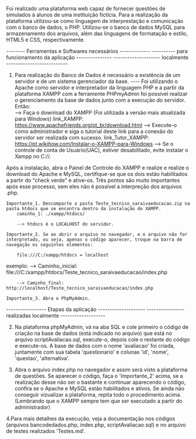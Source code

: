 

Foi realizado uma plataforma web capaz de fornecer questões de simulados à alunos de uma instituição fictícia. Para a realização da plataforma utilizou-se como linguagem de interprestação e comunicação com o banco de dados, o PHP. Utilizou-se o banco de dados MySQL para armazenamento dos arquivos, além das linguagens de formatação e estilo, HTML5 e CSS, respectivamente.

-------- Ferramentas e Softwares necessários -------------
---------- para funcionamento da aplicação ---------------
-------------------- localmente --------------------------

1. Para realização do Banco de Dados é necessário a existência de um servidor e de um sistema gerenciador da base.
---- Foi utilizando o Apache como servidor e interpretador da linguagem PHP e a partir da plataforma XAMPP com a ferramente PHPmyAdmin foi possível realizar o gerenciamento da base de dados junto com a execução do servidor. 
Então:  
	--> Faça o download do XAMPP (Foi utilizada a versão mais atualizada para Windows)
		link_XAMPP: https://www.apachefriends.org/pt_br/download.html
	--> Execute-o como administrador e siga o tutorial deste link para a conexão do servidor ser realizada com sucesso. 
		link_Tutor_XAMPP: https://pt.wikihow.com/Instalar-o-XAMPP-para-Windows
	--> Se o controle de conta de Usuário(UAC), estiver desabilitado, evite instalar o Xampp no C://.

Após a instalação, abra o Painel de Controle do XAMPP e realize e realize o download do Apache e MySQL, certifique-se que os dois estão habilitados a partir do "check verde" e ative-os. Três pontos são muito importantes após esse processo, sem eles não é possível a interpreção dos arquivos .php. 

	Importante_1. Descompacte a pasta Teste_tecnico_saraivaeducacao.zip na pasta htdocs que se encontra dentro da instalação do XAMPP. 
		caminho_1: ./xampp/htdocs/

		--> htdocs é o LOCALHOST do servidor.

	Importante_2. Se ao abrir o arquivo no navegador, e o arquivo não for interpretado, ou seja, apenas o código aparecer, troque na barra de navegação os seguintes elementos:

		file:///C:/xampp/htdocs = localhost
exemplo:
		--> Caminho_inicial: file:///C:/xampp/htdocs/Teste_tecnico_saraivaeducacao/index.php

		--> Caminho_final: http://localhost/Teste_tecnico_saraivaeducacao/index.php

	Importante_3. Abra o PhpMyAdmin.

----------------- Etapas da aplicação --------------------
---------------- realizadas localmente -------------------

2. Na plataforma phpMyAdmin, vá na aba SQL e cole primeiro o código de criação na base de dados (está indicado no arquivo) que está no arquivo scriptAvaliacao.sql, execute-o, depois cole o restante do código e execute-os. A base de dados com o nome 'avaliacao' foi criada, juntamente com sua tabela 'questionario' e colunas 'id', 'nome', 'questao', 'alternativa'.

3. Abra o arquivo index.php no navegador e assim será visto a plataforma de questões. Se aparecer o código, faça o 'Importante_2' acima, se a realização desse não ser o bastante e continuar aparecendo o código, confira se o Apache e MySQL estão habilitados e ativos. Se ainda não conseguir vizualizar a plataforma, repita todo o procedimento acima. (Lembrando que o XAMPP sempre tem que ser executado a partir do administrador)

4.Para mais detalhes da execução, veja a documentação nos códigos (arquivos bancodedados.php, index.php, scriptAvaliacao.sql) e no arquivo de testes realizados 'Testes.md'.
